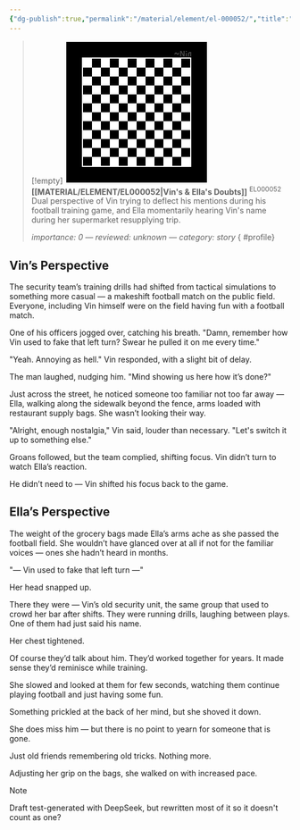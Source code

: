 ```yaml
---
{"dg-publish":true,"permalink":"/material/element/el-000052/","title":"Vin's & Ella's Doubts","tags":["-element"]}
---
```


>[!empty]
> ![RESOURCE/ASSET/OTHER/PlaceholderIcon.png|icon](/img/user/RESOURCE/ASSET/OTHER/PlaceholderIcon.png) <b class="title">[[MATERIAL/ELEMENT/EL000052\|Vin's & Ella's Doubts]]</b> <sup class="title">EL000052</sup> <b> </b>
> Dual perspective of Vin trying to deflect his mentions during his football training game, and Ella momentarily hearing Vin's name during her supermarket resupplying trip.
> 
> <i class="small">importance: 0 — reviewed: unknown — category: story</i>
{ #profile}


## Vin’s Perspective

The security team’s training drills had shifted from tactical simulations to something more casual — a makeshift football match on the public field. Everyone, including Vin himself were on the field having fun with a football match.

One of his officers jogged over, catching his breath. "Damn, remember how Vin used to fake that left turn? Swear he pulled it on me every time."

"Yeah. Annoying as hell." Vin responded, with a slight bit of delay.

The man laughed, nudging him. "Mind showing us here how it’s done?"

Just across the street, he noticed someone too familiar not too far away — Ella, walking along the sidewalk beyond the fence, arms loaded with restaurant supply bags. She wasn’t looking their way.

"Alright, enough nostalgia," Vin said, louder than necessary. "Let's switch it up to something else."

Groans followed, but the team complied, shifting focus. Vin didn’t turn to watch Ella’s reaction.

He didn’t need to — Vin shifted his focus back to the game.

## Ella’s Perspective

The weight of the grocery bags made Ella’s arms ache as she passed the football field. She wouldn’t have glanced over at all if not for the familiar voices — ones she hadn’t heard in months.

"— Vin used to fake that left turn —"

Her head snapped up.

There they were — Vin’s old security unit, the same group that used to crowd her bar after shifts. They were running drills, laughing between plays. One of them had just said his name.

Her chest tightened.

Of course they’d talk about him. They’d worked together for years. It made sense they’d reminisce while training.

She slowed and looked at them for few seconds, watching them continue playing football and just having some fun.

Something prickled at the back of her mind, but she shoved it down.

She does miss him — but there is no point to yearn for someone that is gone.

Just old friends remembering old tricks. Nothing more.

Adjusting her grip on the bags, she walked on with increased pace.

>[!note]
> Draft test-generated with DeepSeek, but rewritten most of it so it doesn't count as one?